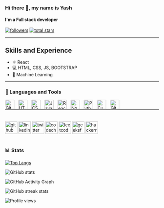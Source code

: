 ### Hi there 👋, my name is Yash
#### I'm a Full stack developer

<p align="left">
      <a href="https://github.com/11yashpratapsingh?tab=followers">
         <img alt="followers" title="Follow me on Github" src="https://custom-icon-badges.demolab.com/github/followers/11yashpratapsingh?color=236ad3&labelColor=1155ba&style=for-the-badge&logo=person-add&label=Follow&logoColor=white"/></a>
      <a href="https://github.com/11yashpratapsingh?tab=repositories&sort=stargazers">
         <img alt="total stars" title="Total stars on GitHub" src="https://custom-icon-badges.demolab.com/github/stars/11yashpratapsingh?color=55960c&style=for-the-badge&labelColor=488207&logo=star"/></a>
   </p>

---

## Skills and Experience
* ⚛ React
* 💻 HTML, CSS, JS, BOOTSTRAP
* 🤖 Machine Learning

---

### 🧰 Languages and Tools

<img align="left" alt="Git" width="30px" style="padding-right:10px;" src="https://cdn.jsdelivr.net/gh/devicons/devicon/icons/git/git-original.svg" />
<img align="left" alt="HTML" width="30px" style="padding-right:10px;" src="https://cdn.jsdelivr.net/gh/devicons/devicon/icons/html5/html5-plain.svg" />
<img align="left" alt="CSS" width="30px" style="padding-right:10px;" src="https://cdn.jsdelivr.net/gh/devicons/devicon/icons/css3/css3-plain.svg" />
<img align="left" alt="JavaScript" width="30px" style="padding-right:10px;" src="https://cdn.jsdelivr.net/gh/devicons/devicon/icons/javascript/javascript-plain.svg" />
<img align="left" alt="React" width="30px" style="padding-right:10px;" src="https://cdn.jsdelivr.net/gh/devicons/devicon/icons/react/react-original.svg" />
<img align="left" alt="NodeJS" width="30px" style="padding-right:10px;" src="https://cdn.jsdelivr.net/gh/devicons/devicon/icons/nodejs/nodejs-original.svg" />
<img align="left" alt="Python" width="30px" style="padding-right:10px;" src="https://cdn.jsdelivr.net/gh/devicons/devicon/icons/python/python-plain.svg" />
<img align="left" alt="C++" width="30px" style="padding-right:10px;" src="https://cdn.jsdelivr.net/gh/devicons/devicon/icons/cplusplus/cplusplus-line.svg" />
<img align="left" alt="GitHub" width="30px" style="padding-right:10px;" src="https://cdn.jsdelivr.net/gh/devicons/devicon/icons/github/github-original.svg" />
<br />

---
#
[<img src='https://cdn.jsdelivr.net/npm/simple-icons@3.0.1/icons/github.svg' alt='github' height='40'>](https://github.com/11yashpratapsingh)  [<img src='https://cdn.jsdelivr.net/npm/simple-icons@3.0.1/icons/linkedin.svg' alt='linkedin' height='40'>](https://www.linkedin.com/in/https://www.linkedin.com/in/yash-pratap-singh-634936182//)  [<img src='https://cdn.jsdelivr.net/npm/simple-icons@3.0.1/icons/twitter.svg' alt='twitter' height='40'>](https://twitter.com/@yashu_shubhu)  [<img src='https://cdn.jsdelivr.net/npm/simple-icons@3.0.1/icons/codechef.svg' alt='codechef' height='40'>](https://www.codechef.com/users/yashpratap11)  [<img src='https://cdn.jsdelivr.net/npm/simple-icons@3.0.1/icons/leetcode.svg' alt='leetcode' height='40'>](https://leetcode.com/yashpratapsingh11/)  [<img src='https://cdn.jsdelivr.net/npm/simple-icons@3.0.1/icons/geeksforgeeks.svg' alt='geeksforgeeks' height='40'>](https://auth.geeksforgeeks.org/user/yashpratap11/practice)  [<img src='https://cdn.jsdelivr.net/npm/simple-icons@3.0.1/icons/hackerrank.svg' alt='hackerrank' height='40'>](https://www.hackerrank.com/yashpratap11)  

#

### 📊 Stats

[![Top Langs](https://github-readme-stats.vercel.app/api/top-langs/?username=11yashpratapsingh)](https://github.com/anuraghazra/github-readme-stats)

![GitHub stats](https://github-readme-stats.vercel.app/api?username=11yashpratapsingh&show_icons=true)  

![GitHub Activity Graph](https://activity-graph.herokuapp.com/graph?username=11yashpratapsingh)  

![GitHub streak stats](https://github-readme-streak-stats.herokuapp.com/?user=11yashpratapsingh)  

![Profile views](https://gpvc.arturio.dev/11yashpratapsingh)  
